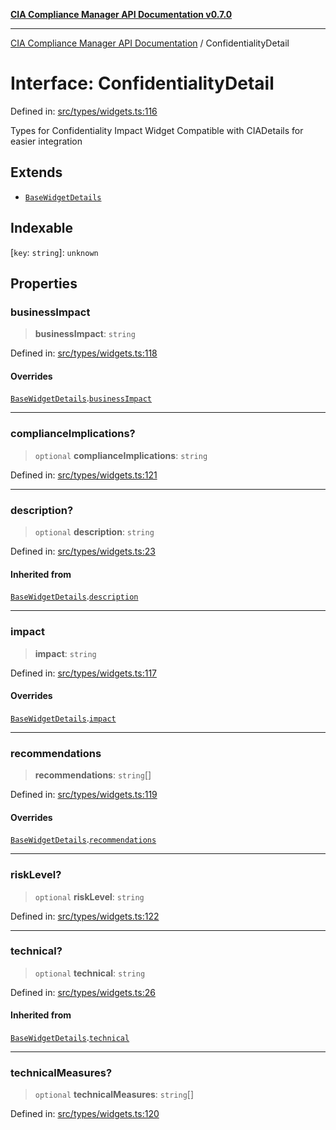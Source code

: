 [**CIA Compliance Manager API Documentation v0.7.0**](../README.md)

***

[CIA Compliance Manager API Documentation](../globals.md) / ConfidentialityDetail

# Interface: ConfidentialityDetail

Defined in: [src/types/widgets.ts:116](https://github.com/Hack23/cia-compliance-manager/blob/main/src/types/widgets.ts#L116)

Types for Confidentiality Impact Widget
Compatible with CIADetails for easier integration

## Extends

- [`BaseWidgetDetails`](BaseWidgetDetails.md)

## Indexable

\[`key`: `string`\]: `unknown`

## Properties

### businessImpact

> **businessImpact**: `string`

Defined in: [src/types/widgets.ts:118](https://github.com/Hack23/cia-compliance-manager/blob/main/src/types/widgets.ts#L118)

#### Overrides

[`BaseWidgetDetails`](BaseWidgetDetails.md).[`businessImpact`](BaseWidgetDetails.md#businessimpact)

***

### complianceImplications?

> `optional` **complianceImplications**: `string`

Defined in: [src/types/widgets.ts:121](https://github.com/Hack23/cia-compliance-manager/blob/main/src/types/widgets.ts#L121)

***

### description?

> `optional` **description**: `string`

Defined in: [src/types/widgets.ts:23](https://github.com/Hack23/cia-compliance-manager/blob/main/src/types/widgets.ts#L23)

#### Inherited from

[`BaseWidgetDetails`](BaseWidgetDetails.md).[`description`](BaseWidgetDetails.md#description)

***

### impact

> **impact**: `string`

Defined in: [src/types/widgets.ts:117](https://github.com/Hack23/cia-compliance-manager/blob/main/src/types/widgets.ts#L117)

#### Overrides

[`BaseWidgetDetails`](BaseWidgetDetails.md).[`impact`](BaseWidgetDetails.md#impact)

***

### recommendations

> **recommendations**: `string`[]

Defined in: [src/types/widgets.ts:119](https://github.com/Hack23/cia-compliance-manager/blob/main/src/types/widgets.ts#L119)

#### Overrides

[`BaseWidgetDetails`](BaseWidgetDetails.md).[`recommendations`](BaseWidgetDetails.md#recommendations)

***

### riskLevel?

> `optional` **riskLevel**: `string`

Defined in: [src/types/widgets.ts:122](https://github.com/Hack23/cia-compliance-manager/blob/main/src/types/widgets.ts#L122)

***

### technical?

> `optional` **technical**: `string`

Defined in: [src/types/widgets.ts:26](https://github.com/Hack23/cia-compliance-manager/blob/main/src/types/widgets.ts#L26)

#### Inherited from

[`BaseWidgetDetails`](BaseWidgetDetails.md).[`technical`](BaseWidgetDetails.md#technical)

***

### technicalMeasures?

> `optional` **technicalMeasures**: `string`[]

Defined in: [src/types/widgets.ts:120](https://github.com/Hack23/cia-compliance-manager/blob/main/src/types/widgets.ts#L120)
